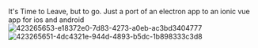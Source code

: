 It's Time to Leave, but to go. Just a port of an electron app to an ionic vue app for ios and android
![423265653-e18372e0-7d83-4273-a0eb-ac3bd3404777](https://github.com/user-attachments/assets/60c20e9c-9033-4cc5-a687-2517337508b8)
![423265651-4dc4321e-944d-4893-b5dc-1b898333c3d8](https://github.com/user-attachments/assets/0c673033-fbce-4708-bad8-ba4653ab34b7)
